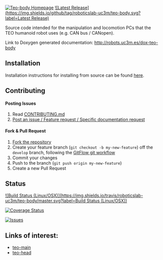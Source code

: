 [![Teo-body Homepage](https://img.shields.io/badge/teo-body-orange.svg)](http://robots.uc3m.es/dox-teo-body) [![Latest Release](https://img.shields.io/github/tag/roboticslab-uc3m/teo-body.svg?label=Latest Release)](https://github.com/roboticslab-uc3m/teo-body/tags)

Source code intended for the manipulation and locomotion PCs that the TEO humanoid robot uses (e.g. CAN bus / CANopen).

Link to Doxygen generated documentation: http://robots.uc3m.es/dox-teo-body

## Installation

Installation instructions for installing from source can be found [here]( /doc/teo_body_install_on_debian_6.md ).

## Contributing

#### Posting Issues

1. Read [CONTRIBUTING.md](https://github.com/roboticslab-uc3m/teo-body/blob/master/CONTRIBUTING.md)
2. [Post an issue / Feature request / Specific documentation request](https://github.com/roboticslab-uc3m/teo-body/issues)

#### Fork & Pull Request

1. [Fork the repository](https://github.com/roboticslab-uc3m/teo-body/fork)
2. Create your feature branch (`git checkout -b my-new-feature`) off the `develop` branch, following the [GitFlow git workflow](https://www.atlassian.com/git/tutorials/comparing-workflows/gitflow-workflow)
3. Commit your changes
4. Push to the branch (`git push origin my-new-feature`)
5. Create a new Pull Request

## Status

[![Build Status (Linux/OSX)](https://img.shields.io/travis/roboticslab-uc3m/teo-body/master.svg?label=Build Status (Linux/OSX))](https://travis-ci.org/roboticslab-uc3m/teo-body)

[![Coverage Status](https://coveralls.io/repos/roboticslab-uc3m/teo-body/badge.svg)](https://coveralls.io/r/roboticslab-uc3m/teo-body)

[![Issues](https://img.shields.io/github/issues/roboticslab-uc3m/teo-body.svg?label=Issues)](https://github.com/roboticslab-uc3m/teo-body/issues)

## Links of interest:

* [teo-main](https://github.com/roboticslab-uc3m/teo-main)
* [teo-head](https://github.com/roboticslab-uc3m/teo-head)
